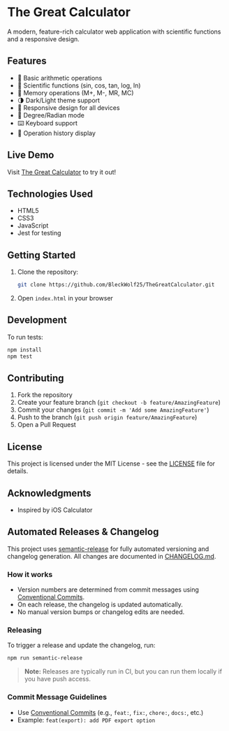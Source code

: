 # The Great Calculator

A modern, feature-rich calculator web application with scientific functions and a responsive design.

## Features

- 🧮 Basic arithmetic operations
- 📐 Scientific functions (sin, cos, tan, log, ln)
- 💾 Memory operations (M+, M-, MR, MC)
- 🌗 Dark/Light theme support
- 📱 Responsive design for all devices
- 🎯 Degree/Radian mode
- ⌨️ Keyboard support
- 📜 Operation history display

## Live Demo

Visit [The Great Calculator](https://bleckwolf25.github.io/TheGreatCalculator) to try it out!

## Technologies Used

- HTML5
- CSS3
- JavaScript
- Jest for testing

## Getting Started

1. Clone the repository:

    ```bash
   git clone https://github.com/BleckWolf25/TheGreatCalculator.git
    ```

2. Open `index.html` in your browser

## Development

To run tests:

```bash
npm install
npm test
```

## Contributing

1. Fork the repository
2. Create your feature branch (`git checkout -b feature/AmazingFeature`)
3. Commit your changes (`git commit -m 'Add some AmazingFeature'`)
4. Push to the branch (`git push origin feature/AmazingFeature`)
5. Open a Pull Request

## License

This project is licensed under the MIT License - see the [LICENSE](LICENSE) file for details.

## Acknowledgments

- Inspired by iOS Calculator

## Automated Releases & Changelog

This project uses [semantic-release](https://semantic-release.gitbook.io/) for fully automated versioning and changelog generation. All changes are documented in [CHANGELOG.md](./CHANGELOG.md).

### How it works

- Version numbers are determined from commit messages using [Conventional Commits](https://www.conventionalcommits.org/).
- On each release, the changelog is updated automatically.
- No manual version bumps or changelog edits are needed.

### Releasing

To trigger a release and update the changelog, run:

```sh
npm run semantic-release
```

> **Note:** Releases are typically run in CI, but you can run them locally if you have push access.

### Commit Message Guidelines

- Use [Conventional Commits](https://www.conventionalcommits.org/) (e.g., `feat:`, `fix:`, `chore:`, `docs:`, etc.)
- Example: `feat(export): add PDF export option`
